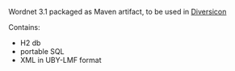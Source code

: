 
Wordnet 3.1 packaged as Maven artifact, to be used in [Diversicon](https://github.com/DavidLeoni/diversicon)

Contains:

- H2 db
- portable SQL 
- XML in UBY-LMF format 